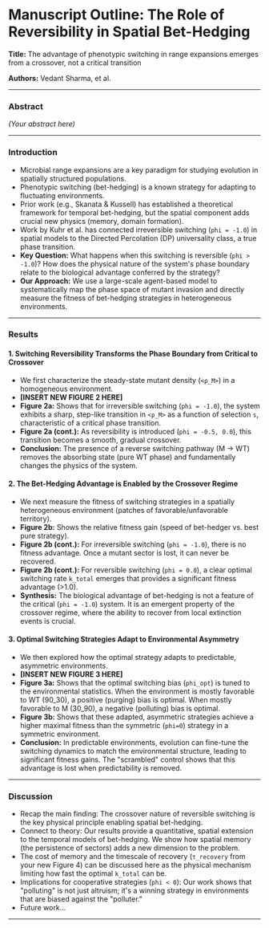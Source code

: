 # Manuscript Outline: The Role of Reversibility in Spatial Bet-Hedging

**Title:** The advantage of phenotypic switching in range expansions emerges from a crossover, not a critical transition

**Authors:** Vedant Sharma, et al.

---

### Abstract
_(Your abstract here)_

---

### Introduction
-   Microbial range expansions are a key paradigm for studying evolution in spatially structured populations.
-   Phenotypic switching (bet-hedging) is a known strategy for adapting to fluctuating environments.
-   Prior work (e.g., Skanata & Kussell) has established a theoretical framework for temporal bet-hedging, but the spatial component adds crucial new physics (memory, domain formation).
-   Work by Kuhr et al. has connected irreversible switching (`phi = -1.0`) in spatial models to the Directed Percolation (DP) universality class, a true phase transition.
-   **Key Question:** What happens when this switching is reversible (`phi > -1.0`)? How does the physical nature of the system's phase boundary relate to the biological advantage conferred by the strategy?
-   **Our Approach:** We use a large-scale agent-based model to systematically map the phase space of mutant invasion and directly measure the fitness of bet-hedging strategies in heterogeneous environments.

---

### Results

#### 1. Switching Reversibility Transforms the Phase Boundary from Critical to Crossover
-   We first characterize the steady-state mutant density (`<ρ_M>`) in a homogeneous environment.
-   **[INSERT NEW FIGURE 2 HERE]**
-   **Figure 2a:** Shows that for irreversible switching (`phi = -1.0`), the system exhibits a sharp, step-like transition in `<ρ_M>` as a function of selection `s`, characteristic of a critical phase transition.
-   **Figure 2a (cont.):** As reversibility is introduced (`phi = -0.5, 0.0`), this transition becomes a smooth, gradual crossover.
-   **Conclusion:** The presence of a reverse switching pathway (M -> WT) removes the absorbing state (pure WT phase) and fundamentally changes the physics of the system.

#### 2. The Bet-Hedging Advantage is Enabled by the Crossover Regime
-   We next measure the fitness of switching strategies in a spatially heterogeneous environment (patches of favorable/unfavorable territory).
-   **Figure 2b:** Shows the relative fitness gain (speed of bet-hedger vs. best pure strategy).
-   **Figure 2b (cont.):** For irreversible switching (`phi = -1.0`), there is no fitness advantage. Once a mutant sector is lost, it can never be recovered.
-   **Figure 2b (cont.):** For reversible switching (`phi = 0.0`), a clear optimal switching rate `k_total` emerges that provides a significant fitness advantage (>1.0).
-   **Synthesis:** The biological advantage of bet-hedging is not a feature of the critical (`phi = -1.0`) system. It is an emergent property of the crossover regime, where the ability to recover from local extinction events is crucial.

#### 3. Optimal Switching Strategies Adapt to Environmental Asymmetry
-   We then explored how the optimal strategy adapts to predictable, asymmetric environments.
-   **[INSERT NEW FIGURE 3 HERE]**
-   **Figure 3a:** Shows that the optimal switching bias (`phi_opt`) is tuned to the environmental statistics. When the environment is mostly favorable to WT (90_30), a positive (purging) bias is optimal. When mostly favorable to M (30_90), a negative (polluting) bias is optimal.
-   **Figure 3b:** Shows that these adapted, asymmetric strategies achieve a higher maximal fitness than the symmetric (`phi=0`) strategy in a symmetric environment.
-   **Conclusion:** In predictable environments, evolution can fine-tune the switching dynamics to match the environmental structure, leading to significant fitness gains. The "scrambled" control shows that this advantage is lost when predictability is removed.

---

### Discussion
-   Recap the main finding: The crossover nature of reversible switching is the key physical principle enabling spatial bet-hedging.
-   Connect to theory: Our results provide a quantitative, spatial extension to the temporal models of bet-hedging. We show how spatial memory (the persistence of sectors) adds a new dimension to the problem.
-   The cost of memory and the timescale of recovery (`τ_recovery` from your new Figure 4) can be discussed here as the physical mechanism limiting how fast the optimal `k_total` can be.
-   Implications for cooperative strategies (`phi < 0`): Our work shows that "polluting" is not just altruism; it's a winning strategy in environments that are biased against the "polluter."
-   Future work...

---